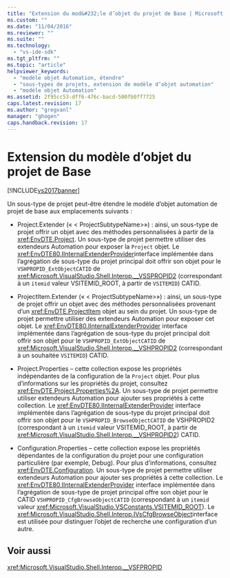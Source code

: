 ```yaml
---
title: "Extension du mod&#232;le d’objet du projet de Base | Microsoft Docs"
ms.custom: ""
ms.date: "11/04/2016"
ms.reviewer: ""
ms.suite: ""
ms.technology: 
  - "vs-ide-sdk"
ms.tgt_pltfrm: ""
ms.topic: "article"
helpviewer_keywords: 
  - "modèle objet Automation, étendre"
  - "sous-types de projets, extension de modèle d’objet automation"
  - "modèle objet Automation"
ms.assetid: 2f95cc53-dff6-476c-bacd-500fb0ff7725
caps.latest.revision: 17
ms.author: "gregvanl"
manager: "ghogen"
caps.handback.revision: 17
---
```

# Extension du mod&#232;le d’objet du projet de Base
[!INCLUDE[vs2017banner](../../code-quality/includes/vs2017banner.md)]

Un sous-type de projet peut-être étendre le modèle d’objet automation de projet de base aux emplacements suivants :  
  
-   Project.Extender (« \< ProjectSubtypeName>») : ainsi, un sous-type de projet offrir un objet avec des méthodes personnalisées à partir de la <xref:EnvDTE.Project>. Un sous-type de projet permettre utiliser des extendeurs Automation pour exposer la `Project` objet. Le <xref:EnvDTE80.IInternalExtenderProvider>interface implémentée dans l’agrégation de sous-type du projet principal doit offrir son objet pour le `VSHPROPID_ExtObjectCATID` de <xref:Microsoft.VisualStudio.Shell.Interop.__VSSPROPID2> (correspondant à un `itemid` valeur VSITEMID_ROOT, à partir de `VSITEMID`) CATID.  
  
-   ProjectItem.Extender (« \< ProjectSubtypeName>») : ainsi, un sous-type de projet offrir un objet avec des méthodes personnalisées provenant d’un <xref:EnvDTE.ProjectItem> objet au sein du projet. Un sous-type de projet permettre utiliser des extendeurs Automation pour exposer cet objet. Le <xref:EnvDTE80.IInternalExtenderProvider> interface implémentée dans l’agrégation de sous-type du projet principal doit offrir son objet pour le `VSHPROPID_ExtObjectCATID` de <xref:Microsoft.VisualStudio.Shell.Interop.__VSHPROPID2> (correspondant à un souhaitée `VSITEMID`) CATID.  
  
-   Project.Properties – cette collection expose les propriétés indépendantes de la configuration de la `Project` objet. Pour plus d’informations sur les propriétés du projet, consultez <xref:EnvDTE.Project.Properties%2A>. Un sous-type de projet permettre utiliser extendeurs Automation pour ajouter ses propriétés à cette collection. Le <xref:EnvDTE80.IInternalExtenderProvider> interface implémentée dans l’agrégation de sous-type du projet principal doit offrir son objet pour le `VSHPROPID_BrowseObjectCATID` de VSHPROPID2 (correspondant à un `itemid` valeur VSITEMID_ROOT, à partir de <xref:Microsoft.VisualStudio.Shell.Interop.__VSHPROPID2>) CATID.  
  
-   Configuration.Properties – cette collection expose les propriétés dépendantes de la configuration du projet pour une configuration particulière (par exemple, Debug). Pour plus d’informations, consultez <xref:EnvDTE.Configuration>. Un sous-type de projet permettre utiliser extendeurs Automation pour ajouter ses propriétés à cette collection. Le <xref:EnvDTE80.IInternalExtenderProvider> interface implémentée dans l’agrégation de sous-type de projet principal offre son objet pour le CATID `VSHPROPID_CfgBrowseObjectCATID` (correspondant à un `itemid` valeur <xref:Microsoft.VisualStudio.VSConstants.VSITEMID_ROOT>). Le <xref:Microsoft.VisualStudio.Shell.Interop.IVsCfgBrowseObject>interface est utilisée pour distinguer l’objet de recherche une configuration d’un autre.  
  
## <a name="see-also"></a>Voir aussi  
 <xref:Microsoft.VisualStudio.Shell.Interop.__VSFPROPID>